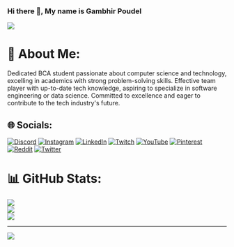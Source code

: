 ### Hi there 👋, My name is Gambhir Poudel
![](https://cdn.discordapp.com/attachments/1036120891857305661/1188466465347739729/Debbie_Balboa.gif?ex=659aa0a5&is=65882ba5&hm=71cf963c45fc378168e54bcf5f60e3ff4db387b8f29190f1a521b11ce004d6c4&)
# 💫 About Me:
Dedicated BCA student passionate about computer science and technology, excelling in academics with strong problem-solving skills. Effective team player with up-to-date tech knowledge, aspiring to specialize in software engineering or data science. Committed to excellence and eager to contribute to the tech industry's future.


## 🌐 Socials:
[![Discord](https://img.shields.io/badge/Discord-%237289DA.svg?logo=discord&logoColor=white)](https://discord.gg/https://discord.gg/T7qzn5QFyu) [![Instagram](https://img.shields.io/badge/Instagram-%23E4405F.svg?logo=Instagram&logoColor=white)](https://instagram.com/chinimishri_) [![LinkedIn](https://img.shields.io/badge/LinkedIn-%230077B5.svg?logo=linkedin&logoColor=white)](https://linkedin.com/in/gambhir-poudel-b11127286) [![Twitch](https://img.shields.io/badge/Twitch-%239146FF.svg?logo=Twitch&logoColor=white)](https://twitch.tv/mrzaddytv) [![YouTube](https://img.shields.io/badge/YouTube-%23FF0000.svg?logo=YouTube&logoColor=white)](https://youtube.com/@mrzaddytv) [![Pinterest](https://img.shields.io/badge/Pinterest-%23E60023.svg?logo=Pinterest&logoColor=white)](https://pinterest.com/https://www.pinterest.com/mrzaddytv/) [![Reddit](https://img.shields.io/badge/Reddit-%23FF4500.svg?logo=Reddit&logoColor=white)](https://reddit.com/user/https://www.reddit.com/user/MrZaddyTV) [![Twitter](https://img.shields.io/badge/Twitter-%231DA1F2.svg?logo=Twitter&logoColor=white)](https://twitter.com/https://twitter.com/mrzaddytv) 

# 📊 GitHub Stats:
![](https://github-readme-stats.vercel.app/api?username=ChiniMishri&theme=react&hide_border=false&include_all_commits=true&count_private=true)<br/>
![](https://github-readme-streak-stats.herokuapp.com/?user=ChiniMishri&theme=react&hide_border=false)<br/>
![](https://github-readme-stats.vercel.app/api/top-langs/?username=ChiniMishri&theme=react&hide_border=false&include_all_commits=true&count_private=true&layout=compact)

---
[![](https://visitcount.itsvg.in/api?id=ChiniMishri&icon=0&color=0)](https://visitcount.itsvg.in)

<!-- Proudly created with GPRM ( https://gprm.itsvg.in ) -->
